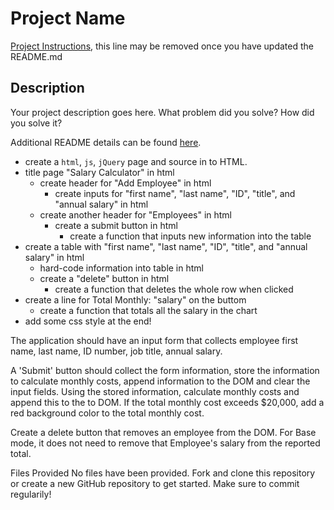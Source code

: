 # Project Name

[Project Instructions](./INSTRUCTIONS.md), this line may be removed once you have updated the README.md

## Description

Your project description goes here. What problem did you solve? How did you solve it?

Additional README details can be found [here](https://github.com/PrimeAcademy/github-finalization-assignment).

- create a `html`, `js`, `jQuery` page and source in to HTML.
- title page "Salary Calculator" in html
    - create header for "Add Employee" in html
        - create inputs for "first name", "last name", "ID", "title", and "annual salary" in html
    - create another header for "Employees" in html
        - create a submit button in html
            - create a function that inputs new information into the table
- create a table with "first name", "last name", "ID", "title", and "annual salary" in html
    - hard-code information into table in html
    - create a "delete" button in html
        - create a function that deletes the whole row when clicked
- create a line for Total Monthly: "salary" on the buttom
    - create a function that totals all the salary in the chart
- add some css style at the end!



The application should have an input form that collects employee first name, last name, ID number, job title, annual salary.

A 'Submit' button should collect the form information, store the information to calculate monthly costs, append information to the DOM and clear the input fields. Using the stored information, calculate monthly costs and append this to the to DOM. If the total monthly cost exceeds $20,000, add a red background color to the total monthly cost.

Create a delete button that removes an employee from the DOM. For Base mode, it does not need to remove that Employee's salary from the reported total.

Files Provided
No files have been provided. Fork and clone this repository or create a new GitHub repository to get started. Make sure to commit regularily!